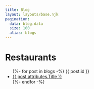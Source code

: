 ```yaml
---
title: Blog
layout: layouts/base.njk
pagination:
  data: blog.data
  size: 100
  alias: blogs
---
```


# Restaurants

<ul>
{%- for post in blogs -%}
{{ post.id }}
  <li><a href="/blogs/{{ post.id }}/">{{ post.attributes.Title }}</a></li>
{%- endfor -%}
</ul>